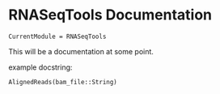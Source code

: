 # RNASeqTools Documentation

```@meta
CurrentModule = RNASeqTools
```

This will be a documentation at some point.

example docstring:

```@docs
AlignedReads(bam_file::String)
```
